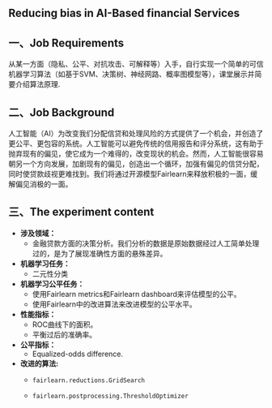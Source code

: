 ## Reducing bias in AI-Based financial Services



## 一、Job Requirements 

从某一方面（隐私、公平、对抗攻击、可解释等）入手，自行实现一个简单的可信机器学习算法（如基于SVM、决策树、神经网路、概率图模型等），课堂展示并简要介绍算法原理.



## 二、Job Background

​		人工智能（AI）为改变我们分配信贷和处理风险的方式提供了一个机会，并创造了更公平、更包容的系统。人工智能可以避免传统的信用报告和评分系统，这有助于抛弃现有的偏见，使它成为一个难得的，改变现状的机会。然而，人工智能很容易朝另一个方向发展，加剧现有的偏见，创造出一个循环，加强有偏见的信贷分配，同时使贷款歧视更难找到。我们将通过开源模型Fairlearn来释放积极的一面，缓解偏见消极的一面。



## 三、The experiment content

- **涉及领域：**
  - 金融贷款方面的决策分析。我们分析的数据是原始数据经过人工简单处理过的，是为了展现准确性方面的悬殊差异。
- **机器学习任务：**
  - 二元性分类
- **机器学习公平任务：**
  - 使用Fairlearn metrics和Fairlearn dashboard来评估模型的公平。
  - 使用Fairlearn中的改进算法来改进模型的公平水平。
- **性能指标：**
  - ROC曲线下的面积。
  - 平衡过后的准确率。
- **公平指标：**
  - Equalized-odds difference.
- **改进的算法:**
  - `fairlearn.reductions.GridSearch`

  - `fairlearn.postprocessing.ThresholdOptimizer`